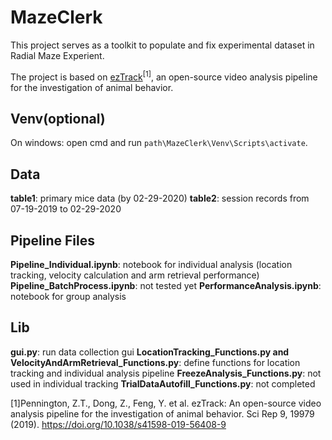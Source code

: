 # MazeClerk

 This project serves as a toolkit to populate and fix experimental dataset in Radial Maze Experient.
 
 The project is based on <a href=https://www.nature.com/articles/s41598-019-56408-9>ezTrack</a><sup>[1]</sup>, an open-source video analysis pipeline for the investigation of animal behavior. 
 
 ## Venv(optional)
 
  On windows: open cmd and run ```path\MazeClerk\Venv\Scripts\activate```. 
 
 
 ## Data
 
 **table1**: primary mice data (by 02-29-2020)
 **table2**: session records from 07-19-2019 to 02-29-2020 
 
 
 ## Pipeline Files
 
 **Pipeline_Individual.ipynb**: notebook for individual analysis (location tracking, velocity calculation and arm retrieval performance)
 **Pipeline_BatchProcess.ipynb**: not tested yet
 **PerformanceAnalysis.ipynb**: notebook for group analysis

 
 ## Lib
 
 **gui.py**: run data collection gui
 **LocationTracking_Functions.py and VelocityAndArmRetrieval_Functions.py**: define functions for location tracking and individual analysis pipeline
 **FreezeAnalysis_Functions.py**: not used in individual tracking
 **TrialDataAutofill_Functions.py**: not completed
 
 
 [1]Pennington, Z.T., Dong, Z., Feng, Y. et al. ezTrack: An open-source video analysis pipeline for the investigation of animal behavior. Sci Rep 9, 19979 (2019). https://doi.org/10.1038/s41598-019-56408-9
